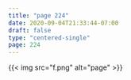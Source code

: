 ```yaml
---
title: "page 224"
date: 2020-09-04T21:33:44-07:00
draft: false
type: "centered-single"
page: 224
---
```


{{< img src="f.png" alt="page" >}}
